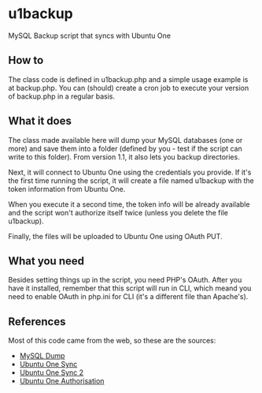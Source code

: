 u1backup
========

MySQL Backup script that syncs with Ubuntu One

How to
------

The class code is defined in u1backup.php and a simple usage example is at backup.php.
You can (should) create a cron job to execute your version of backup.php in a regular basis.

What it does
------------

The class made available here will dump your MySQL databases (one or more) and save them into a folder
(defined by you - test if the script can write to this folder). From version 1.1, it also lets you
backup directories.

Next, it will connect to Ubuntu One using the credentials you provide.
If it's the first time running the script, it will create a file named u1backup with the token
information from Ubuntu One.

When you execute it a second time, the token info will be already available and the script
won't authorize itself twice (unless you delete the file u1backup).

Finally, the files will be uploaded to Ubuntu One using OAuth PUT.

What you need
-------------

Besides setting things up in the script, you need PHP's OAuth.
After you have it installed, remember that this script will run in CLI,
which meand you need to enable OAuth in php.ini for CLI (it's a different file than Apache's).

References
----------

Most of this code came from the web, so these are the sources:

* [MySQL Dump](http://www.theblog.ca/mysql-email-backup "How to e-mail yourself an automatic backup of your MySQL database table with PHP")
* [Ubuntu One Sync](http://askubuntu.com/questions/55032/how-to-create-a-new-file-with-content-using-ubuntu-one-api-and-php "How to create a new file with content using Ubuntu One API and PHP")
* [Ubuntu One Sync 2](http://askubuntu.com/questions/54185/ubuntu-one-oauth-login-from-php "Ubuntu One Oauth login from PHP")
* [Ubuntu One Authorisation](https://one.ubuntu.com/developer/account_admin/auth/otherplatforms "Authorisation - Other Platforms")